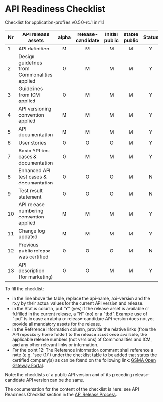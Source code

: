 # API Readiness Checklist

Checklist for application-profiles v0.5.0-rc.1 in r1.1

| Nr | API release assets  | alpha | release-candidate |  initial<br>public | stable<br> public | Status | Reference information |
|----|----------------------------------------------|:-----:|:-----------------:|:-------:|:------:|:----:|----|
|  1 | API definition                               |   M   |         M         |    M    |    M   | Y    | [link](/code/API_definitions/application-profiles.yaml) |
|  2 | Design guidelines from Commonalities applied |   O   |         M         |    M    |    M   | Y  |  [r3.2](https://github.com/camaraproject/Commonalities/releases/tag/r3.2)    |
|  3 | Guidelines from ICM applied                  |   O   |         M         |    M    |    M   | Y    |  [r3.2](https://github.com/camaraproject/IdentityAndConsentManagement/releases/tag/r3.2)  |
|  4 | API versioning convention applied            |   M   |         M         |    M    |    M   | Y    |      |
|  5 | API documentation                            |   M   |         M         |    M    |    M   | Y    | inline in YAML |
|  6 | User stories                                 |   O   |         O         |    O    |    M   | Y    | [link](/documentation/API_documentation/application-profiles-User-Story.md) |
|  7 | Basic API test cases & documentation         |   O   |         M         |    M    |    M   | Y  | [link](/code/Test_definitions/application-profiles.feature) |
|  8 | Enhanced API test cases & documentation      |   O   |         O         |    O    |    M   | N    |  |
|  9 | Test result statement                        |   O   |         O         |    O    |    M   | N    |  |
| 10 | API release numbering convention applied     |   M   |         M         |    M    |    M   | Y    |      |
| 11 | Change log updated                           |   M   |         M         |    M    |    M   | Y  | [link](/CHANGELOG.md) |
| 12 | Previous public release was certified        |   O   |         O         |    O    |    M   | N    |      |
| 13 | API description (for marketing)              |   O   |         O         |    M    |    M   | Y    | [wiki link](https://lf-camaraproject.atlassian.net/wiki/x/iQFmBQ) |

To fill the checklist:
- in the line above the table, replace the api-name, api-version and the rx.y by their actual values for the current API version and release.
- in the Status column, put "Y" (yes) if the release asset is available or fulfilled in the current release, a "N" (no) or a "tbd". Example use of "tbd" is in case an alpha or release-candidate API version does not yet provide all mandatory assets for the release.
- in the Reference information column, provide the relative links (from the API repository home folder) to the release asset once available, the applicable release numbers (not versions) of Commonalities and ICM, and any other relevant links or information.
- For the point 12: The Reference information comment shall reference a note (e.g. "see (1)") under the checklist table to be added that states the certified company(s) as can be found on the following link: [GSMA Open Gateway Portal](https://open-gateway.gsma.com/).

Note: the checklists of a public API version and of its preceding release-candidate API version can be the same.

The documentation for the content of the checklist is here: see API Readiness Checklist section in the [API Release Process](https://lf-camaraproject.atlassian.net/wiki/x/jine).
